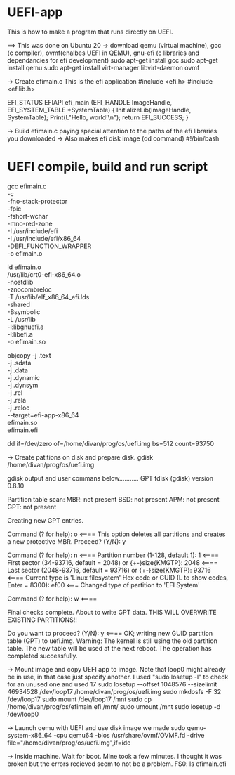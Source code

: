# UEFI-app
This is how to make a program that runs directly on UEFI.

==> This was done on Ubuntu 20
->  download qemu (virtual machine), gcc (c compiler), ovmf(enalbes UEFI in QEMU), gnu-efi (c libraries and dependancies for efi development)
sudo apt-get install gcc
sudo apt-get install qemu
sudo apt-get install virt-manager libvirt-daemon ovmf

->  Create efimain.c This is the efi application
#include <efi.h>
#include <efilib.h>

EFI_STATUS
EFIAPI
efi_main (EFI_HANDLE ImageHandle, EFI_SYSTEM_TABLE *SystemTable)
{
  InitializeLib(ImageHandle, SystemTable);
  Print(L"Hello, world!\n");
  return EFI_SUCCESS;
}

-> Build efimain.c paying special attention to the paths of the efi libraries you downloaded
-> Also makes efi disk image (dd command)
#!/bin/bash
# UEFI compile, build and run script
gcc efimain.c                             \
      -c                                 \
      -fno-stack-protector               \
      -fpic                              \
      -fshort-wchar                      \
      -mno-red-zone                      \
      -I /usr/include/efi       \
      -I /usr/include/efi/x86_64 \
      -DEFI_FUNCTION_WRAPPER             \
      -o efimain.o

ld efimain.o                         \
     /usr/lib/crt0-efi-x86_64.o     \
     -nostdlib                      \
     -znocombreloc                  \
     -T /usr/lib/elf_x86_64_efi.lds \
     -shared                        \
     -Bsymbolic                     \
     -L /usr/lib               \
     -l:libgnuefi.a                 \
     -l:libefi.a                    \
     -o efimain.so

objcopy -j .text                \
          -j .sdata               \
          -j .data                \
          -j .dynamic             \
          -j .dynsym              \
          -j .rel                 \
          -j .rela                \
          -j .reloc               \
          --target=efi-app-x86_64 \
          efimain.so                 \
          efimain.efi

dd if=/dev/zero of=/home/divan/prog/os/uefi.img bs=512 count=93750

-> Create patitions on disk and prepare disk.
gdisk /home/divan/prog/os/uefi.img

gdisk output and user commans below...........
GPT fdisk (gdisk) version 0.8.10

Partition table scan:
  MBR: not present
  BSD: not present
  APM: not present
  GPT: not present

Creating new GPT entries.

Command (? for help): o <====
This option deletes all partitions and creates a new protective MBR.
Proceed? (Y/N): y

Command (? for help): n <====
Partition number (1-128, default 1): 1 <====
First sector (34-93716, default = 2048) or {+-}size{KMGTP}: 2048 <====
Last sector (2048-93716, default = 93716) or {+-}size{KMGTP}: 93716 <====
Current type is 'Linux filesystem'
Hex code or GUID (L to show codes, Enter = 8300): ef00 <===
Changed type of partition to 'EFI System'

Command (? for help): w <====

Final checks complete. About to write GPT data. THIS WILL OVERWRITE EXISTING
PARTITIONS!!

Do you want to proceed? (Y/N): y <====
OK; writing new GUID partition table (GPT) to uefi.img.
Warning: The kernel is still using the old partition table.
The new table will be used at the next reboot.
The operation has completed successfully.

-> Mount image and copy UEFI app to image. Note that loop0 might already be in use, in that case just specify another. I used "sudo losetup -l" to check for an unused one and used 17
sudo losetup --offset 1048576 --sizelimit 46934528 /dev/loop17 /home/divan/prog/os/uefi.img
sudo mkdosfs -F 32 /dev/loop17
sudo mount /dev/loop17 /mnt
sudo cp /home/divan/prog/os/efimain.efi /mnt/
sudo umount /mnt
sudo losetup -d /dev/loop0

-> Launch qemu with UEFI and use disk image we made
sudo qemu-system-x86_64 -cpu qemu64 -bios /usr/share/ovmf/OVMF.fd -drive file="/home/divan/prog/os/uefi.img",if=ide

-> Inside machine. Wait for boot. Mine took a few minutes. I thought it was broken but the errors recieved seem to not be a problem.
FS0:
ls
efimain.efi
